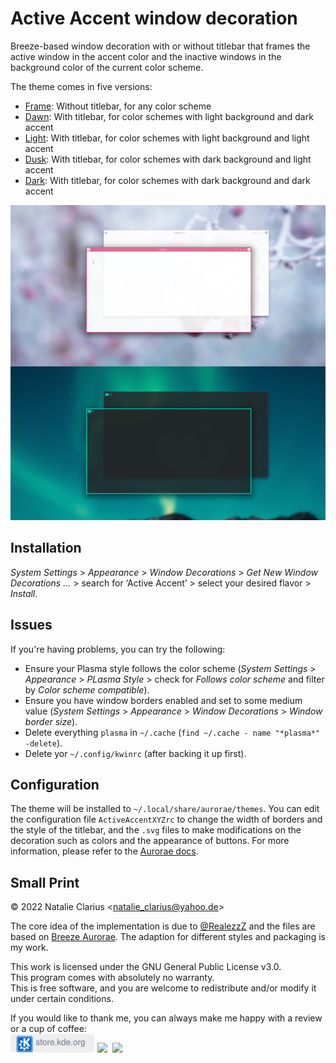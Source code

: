 # Active Accent window decoration

Breeze-based window decoration with or without titlebar that frames the active window in the accent color and the inactive windows in the background color of the current color scheme.

The theme comes in five versions:

- [Frame](https://store.kde.org/p/1678088): Without titlebar, for any color scheme
- [Dawn](https://store.kde.org/p/1709568): With titlebar, for color schemes with light background and dark accent 
- [Light](https://store.kde.org/p/1709554): With titlebar, for color schemes with light background and light accent
- [Dusk](https://store.kde.org/p/1709569): With titlebar, for color schemes with dark background and light accent
- [Dark](https://store.kde.org/p/1709567): With titlebar, for color schemes with dark background and dark accent

![screenshot](.img/screenshot.png)

## Installation

*System Settings* > *Appearance* > *Window Decorations* > *Get New Window Decorations …* > search for ‘Active Accent’  > select your desired flavor > *Install*.

## Issues

If you're having problems, you can try the following:

- Ensure your Plasma style follows the color scheme (*System Settings* > *Appearance* > *PLasma Style* > check for *Follows color scheme* and filter by *Color scheme compatible*).
- Ensure you have window borders enabled and set to some medium value (*System Settings* > *Appearance* > *Window Decorations* > *Window border size*).
- Delete everything `plasma` in `~/.cache` (`find ~/.cache - name "*plasma*" -delete`).
- Delete yor `~/.config/kwinrc` (after backing it up first).



## Configuration

The theme will be installed to `~/.local/share/aurorae/themes`. You can edit the configuration file `ActiveAccentXYZrc` to change the width of borders and the style of the titlebar, and the `.svg` files to make modifications on the decoration such as colors and the appearance of buttons. For more information, please refer to the [Aurorae docs](https://techbase.kde.org/User:Mgraesslin/Aurorae).



## Small Print

© 2022 Natalie Clarius \<natalie_clarius@yahoo.de\>

The core idea of the implementation is due to [@RealezzZ](https://www.reddit.com/r/kde/comments/ri4zko/comment/howapa9/?utm_source=share&utm_medium=web2x&context=3) and the files are based on [Breeze Aurorae](https://store.kde.org/p/1461072/). The adaption for different styles and packaging is my work.

This work is licensed under the GNU General Public License v3.0.  
This program comes with absolutely no warranty.  
This is free software, and you are welcome to redistribute and/or modify it under certain conditions.  

If you would like to thank me, you can always make me happy with a review or a cup of coffee:  
<a href="https://store.kde.org/p/1678088"><img src=".img/kdestore.png" height="30"/></a>
<a href="https://www.paypal.com/donate/?hosted_button_id=7LUUJD83BWRM4"><img src="https://www.paypalobjects.com/en_US/DK/i/btn/btn_donateCC_LG.gif" height="30"/></a>&nbsp;&nbsp;<a href="https://www.buymeacoffee.com/nclarius"><img src="https://cdn.buymeacoffee.com/buttons/v2/default-yellow.png" height="30"/></a>
